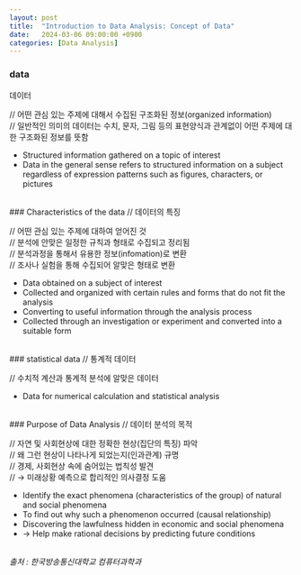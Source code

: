 ```yaml
---
layout: post
title:  "Introduction to Data Analysis: Concept of Data"
date:   2024-03-06 09:00:00 +0900
categories: [Data Analysis]
---
```


### data   
데이터   
   
// 어떤 관심 있는 주제에 대해서 수집된 구조화된 정보(organized information)   
// 일반적인 의미의 데이터는 수치, 문자, 그림 등의 표현양식과 관계없이 어떤 주제에 대한 구조화된 정보를 뜻함   
- Structured information gathered on a topic of interest   
- Data in the general sense refers to structured information on a subject regardless of expression patterns such as figures, characters, or pictures   
   
<br />
### Characteristics of the data   
// 데이터의 특징   
   
// 어떤 관심 있는 주제에 대하여 얻어진 것   
// 분석에 안맞은 일정한 규칙과 형태로 수집되고 정리됨   
// 분석과정을 통해서 유용한 정보(infomation)로 변환   
// 조사나 실험을 통해 수집되어 알맞은 형태로 변환   
- Data obtained on a subject of interest   
- Collected and organized with certain rules and forms that do not fit the analysis   
- Converting to useful information through the analysis process   
- Collected through an investigation or experiment and converted into a suitable form   
   
<br />
### statistical data   
// 통계적 데이터   
   
// 수치적 계산과 통계적 분석에 알맞은 데이터   
- Data for numerical calculation and statistical analysis   
   
<br />
### Purpose of Data Analysis   
// 데이터 분석의 목적   
   
// 자연 및 사회현상에 대한 정확한 현상(집단의 특징) 파악   
// 왜 그런 현상이 나타나게 되었는지(인과관계) 규명   
// 경제, 사회현상 속에 숨어있는 법칙성 발견   
// → 미래상황 예측으로 합리적인 의사결정 도움   
- Identify the exact phenomena (characteristics of the group) of natural and social phenomena   
- To find out why such a phenomenon occurred (causal relationship)   
- Discovering the lawfulness hidden in economic and social phenomena   
- → Help make rational decisions by predicting future conditions   
   
<br />
<cite>출처 : 한국방송통신대학교 컴퓨터과학과</cite>
